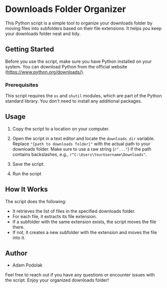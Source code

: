 # Downloads Folder Organizer

This Python script is a simple tool to organize your downloads folder by moving files into subfolders based on their file extensions. It helps you keep your downloads folder neat and tidy.

## Getting Started

Before you use the script, make sure you have Python installed on your system. You can download Python from the official website (https://www.python.org/downloads/).

### Prerequisites

This script requires the `os` and `shutil` modules, which are part of the Python standard library. You don't need to install any additional packages.

## Usage

1. Copy the script to a location on your computer.

2. Open the script in a text editor and locate the `downloads_dir` variable. Replace `"{path to downloads folder}"` with the actual path to your downloads folder. Make sure to use a raw string (`r"..."`) if the path contains backslashes, e.g., `r"C:\Users\YourUsername\Downloads"`.

3. Save the script.

4. Run the script

## How It Works

The script does the following:

- It retrieves the list of files in the specified downloads folder.
- For each file, it extracts its file extension.
- If a subfolder with the same extension exists, the script moves the file there.
- If not, it creates a new subfolder with the extension and moves the file into it.

## Author

- Adam Podolak

Feel free to reach out if you have any questions or encounter issues with the script. Enjoy your organized downloads folder!
